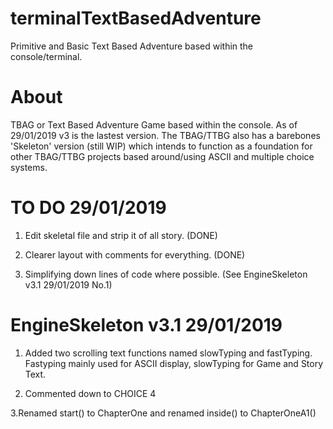# terminalTextBasedAdventure
Primitive and Basic Text Based Adventure based within the console/terminal.
# About
TBAG or Text Based Adventure Game based within the console. As of 29/01/2019 v3 is the lastest version. 
The TBAG/TTBG also has a barebones 'Skeleton' version (still WIP) which intends to function as a foundation for other TBAG/TTBG projects
based around/using ASCII and multiple choice systems.

# TO DO 29/01/2019
1. Edit skeletal file and strip it of all story. (DONE)

2. Clearer layout with comments for everything. (DONE)

3. Simplifying down lines of code where possible. (See EngineSkeleton v3.1 29/01/2019 No.1)

# EngineSkeleton v3.1 29/01/2019
1. Added two scrolling text functions named slowTyping and fastTyping. Fastyping mainly used for ASCII display,
slowTyping for Game and Story Text.

2. Commented down to CHOICE 4

3.Renamed start() to ChapterOne and renamed inside() to ChapterOneA1()

